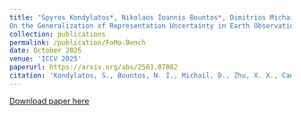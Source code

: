 ```yaml
---
title: "Spyros Kondylatos*, Nikolaos Ioannis Bountos*, Dimitrios Michail, Xiao Xiang Zhu, Gustau Camps-Valls, and Ioannis Papoutsis.
On the Generalization of Representation Uncertainty in Earth Observation"
collection: publications
permalink: /publication/FoMo-Bench
date: October 2025
venue: 'ICCV 2025'
paperurl: https://arxiv.org/abs/2503.07082
citation: 'Kondylatos, S., Bountos, N. I., Michail, D., Zhu, X. X., Camps-Valls, G., & Papoutsis, I. (2025). On the Generalization of Representation Uncertainty in Earth Observation. arXiv preprint arXiv:2503.07082.'
---
```


[Download paper here](https://arxiv.org/abs/2503.07082)
